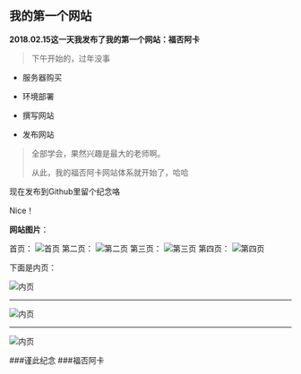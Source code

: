 ## 我的第一个网站


**2018.02.15这一天我发布了我的第一个网站：福否阿卡**


> 下午开始的，过年没事
> 
> 
- 服务器购买
> 
> 
- 环境部署
> 
> 
- 撰写网站
> 
> 
- 发布网站
> 
> 全部学会，果然兴趣是最大的老师啊。
> 
> 从此，我的福否阿卡网站体系就开始了，哈哈

现在发布到Github里留个纪念咯

Nice！

**网站图片**：

首页：
![首页](https://s1.ax2x.com/2018/12/13/5Qp8ya.png)
第二页：
![第二页](https://s1.ax2x.com/2018/12/13/5QpS8z.png)
第三页：
![第三页](https://s1.ax2x.com/2018/12/13/5QpiFS.png)
第四页：
![第四页](https://s1.ax2x.com/2018/12/13/5Qpxuh.png)

下面是内页：

![内页](https://s1.ax2x.com/2018/12/13/5Qp2tH.png)


----------


![内页](https://s1.ax2x.com/2018/12/13/5Qp7wN.png)


----------


![内页](https://s1.ax2x.com/2018/12/13/5QpgGu.png)

###谨此纪念
###福否阿卡
